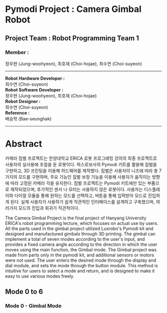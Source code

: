 # Pymodi Project : Camera Gimbal Robot

## Project Team : Robot Programming Team 1

### Member :</br>
정우현 (Jung-woohyeon), 최호재 (Choi-hojae), 최수연 (Choi-suyeon)</br>

---

**Robot Hardware Developer :**</br>
최수연 (Choi-suyeon)</br>
**Robot Software Developer :**</br>
정우현 (Jung-woohyeon), 최호재 (Choi-hojae)</br>
**Robot Designer :**</br>
최수연 (Choi-suyeon)</br>
**Reference :**</br>
배승학 (Bae-seunghak)

---

# Abstract</br>
카메라 짐벌 프로젝트는 한양대학교 ERICA 로봇 프로그래밍 강의의 최종 프로젝트로 사용자의 실사용에 초점을 둔 로봇이다.
럭스로보사의 Pymodi 키트를 활용해 짐벌을 구현하고, 3D 프린팅을 이용해 하드웨어를 제작했다.
짐벌은 사용자의 니즈에 따라 총 7가지의 모드를 구현하며, 주요 기능인 짐벌 보정 기능을 이용해 사용자가 움직이는 방향에 따라 고정된 카메라 각을 유지한다.
짐벌 프로젝트는 Pymodi 키트에만 있는 부품으로 제작되었으며, 추가적인 센서 나 모터는 사용하지 않은 로봇이다.
사용자는 디스플레이와 다이얼 모듈을 통해 원하는 모드를 선택하고, 버튼을 통해 입력받아 모드로 진입하게 된다.
실제 사용자가 사용하기 쉽게 직관적인 인터페이스를 설계하고 구축했으며, 여러가지 모드의 진입과 회귀가 직관적이다.

The Camera Gimbal Project is the final project of Hanyang University ERICA's robot programming lecture, which focuses on actual use by users.
All the parts used in the gimbal project utilized Luxrobo's Pymodi kit and designed and manufactured gimbals through 3D printing.
The gimbal can implement a total of seven modes according to the user's input, and provides a fixed camera angle according to the direction in which the user moves using the main function, the Gimbal mode.
The Gimbal project was made from parts only in the pymodi kit, and additional sensors or motors were not used.
The user enters the desired mode through the display and dial module, and sets the mode through the button module.
This method is intuitive for users to select a mode and return, and is designed to make it easy to use various modes freely.

## Mode 0 to 6
### Mode 0 - Gimbal Mode
